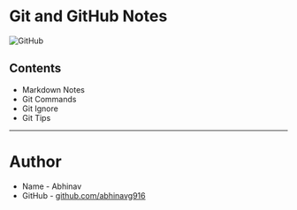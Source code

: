 # Git and GitHub Notes

![GitHub](https://i2.wp.com/supportdriven.com/wp-content/uploads/2017/10/github-logo.png?ssl=1)

## Contents
- Markdown Notes
- Git Commands
- Git Ignore
- Git Tips

---

# Author
* Name - Abhinav
* GitHub - [github.com/abhinavg916](https://github.com/abhinavg916)
